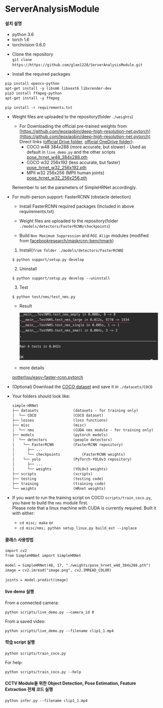 # ServerAnalysisModule

#### 설치 설명
* python 3.6
* torch 1.6
* torchvision 0.6.0

- Clone the repository  
 ``git clone https://https://github.com/glee1228/ServerAnalysisModule.git``
 
- Install the required packages  
 ```
pip install opencv-python
apt-get install -y libsm6 libxext6 libxrender-dev
pip3 install ffmpeg-python
apt-get install -y ffmpeg
```

 ``pip install -r requirements.txt``
- Weight files are uploaded to the repository(folder `./weights`)
  - For Downloading the official pre-trained weights from 
  [https://github.com/leoxiaobin/deep-high-resolution-net.pytorch](https://github.com/leoxiaobin/deep-high-resolution-net.pytorch)  
    Direct links ([official Drive folder](https://drive.google.com/drive/folders/1hOTihvbyIxsm5ygDpbUuJ7O_tzv4oXjC), [official OneDrive folder](https://1drv.ms/f/s!AhIXJn_J-blW231MH2krnmLq5kkQ)):
    - COCO w48 384x288 (more accurate, but slower) - Used as default in `live_demo.py` and the other scripts  
      [pose_hrnet_w48_384x288.pth](https://drive.google.com/open?id=1UoJhTtjHNByZSm96W3yFTfU5upJnsKiS)
    - COCO w32 256x192 (less accurate, but faster)  
      [pose_hrnet_w32_256x192.pth](https://drive.google.com/open?id=1zYC7go9EV0XaSlSBjMaiyE_4TcHc_S38)
    - MPII w32 256x256 (MPII human joints)  
      [pose_hrnet_w32_256x256.pth](https://drive.google.com/open?id=1_wn2ifmoQprBrFvUCDedjPON4Y6jsN-v)

  Remember to set the parameters of SimpleHRNet accordingly.
- For multi-person support: FasterRCNN (obstacle detection)
    - Install FasterRCNN required packages (Included in above requirements.txt)
    
    - Weight files are uploaded to the repository(folder `./models/detectors/FasterRCNN/checkpoints`)
    
    - Build `Non Maximum Suppression` and `ROI Align` modules (modified from [facebookresearch/maskrcnn-benchmark](https://github.com/facebookresearch/maskrcnn-benchmark))
    
    1. Install(`from folder ./models/detectors/FasterRCNN`)

     ```
     $ python support/setup.py develop
     ```

    2. Uninstall

     ```
     $ python support/setup.py develop --uninstall
     ```

    3. Test

     ```
     $ python test/nms/test_nms.py
     ```

     * Result

       ![](models/detectors/FasterRCNN/images/test_nms.png?raw=true)
       
     * more details
     
     [potterhsu/easy-faster-rcnn.pytorch](https://github.com/potterhsu/easy-faster-rcnn.pytorch)
     
     
- (Optional) Download the [COCO dataset](http://cocodataset.org/#download) and save it in ``./datasets/COCO``
- Your folders should look like:
    ```
    simple-HRNet
    ├── datasets                (datasets - for training only)
    │  └── COCO                 (COCO dataset)
    ├── losses                  (loss functions)
    ├── misc                    (misc)
    │  └── nms                  (CUDA nms module - for training only)
    ├── models                  (pytorch models)
    │  └── detectors            (people detectors)
    |    └── FasterRCNN         (FasterRCNN repository)
    │      ├── ...
    │      └── checkpoints          (FasterRCNN weights)
    │    └── yolo               (PyTorch-YOLOv3 repository)
    │      ├── ...
    │      └── weights          (YOLOv3 weights)
    ├── scripts                 (scripts)
    ├── testing                 (testing code)
    ├── training                (training code)
    └── weights                 (HRnet weights)
    ```
- If you want to run the training script on COCO `scripts/train_coco.py`, you have to build the `nms` module first.  
  Please note that a linux machine with CUDA is currently required. 
  Built it with either: 
  - `cd misc; make` or
  - `cd misc/nms; python setup_linux.py build_ext --inplace`  


#### 클래스 사용방법

```
import cv2
from SimpleHRNet import SimpleHRNet

model = SimpleHRNet(48, 17, "./weights/pose_hrnet_w48_384x288.pth")
image = cv2.imread("image.png", cv2.IMREAD_COLOR)

joints = model.predict(image)
```

#### live demo 실행

From a connected camera:
```
python scripts/live_demo.py --camera_id 0
```
From a saved video:
```
python scripts/live_demo.py --filename clip1_1.mp4
```


#### 학습 script 실행

```
python scripts/train_coco.py
```

For help:
```
python scripts/train_coco.py --help
```
    
#### CCTV Module을 위한 Object Detection, Pose Estimation, Feature Extraction 전체 코드 실행

```
python infer.py --filename clip1_1.mp4
```
